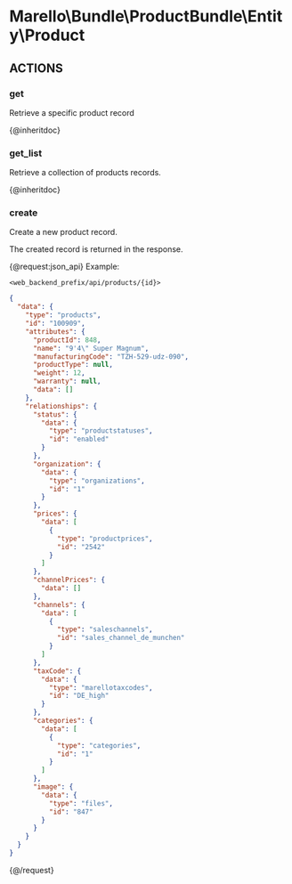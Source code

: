 # Marello\Bundle\ProductBundle\Entity\Product

## ACTIONS  

### get

Retrieve a specific product record

{@inheritdoc}

### get_list

Retrieve a collection of products records.

{@inheritdoc}

### create

Create a new product record.

The created record is returned in the response.

{@request:json_api}
Example:

`<web_backend_prefix/api/products/{id}>`

```JSON
{
  "data": {
    "type": "products",
    "id": "100909",
    "attributes": {
      "productId": 848,
      "name": "9'4\" Super Magnum",
      "manufacturingCode": "TZH-529-udz-090",
      "productType": null,
      "weight": 12,
      "warranty": null,
      "data": []
    },
    "relationships": {
      "status": {
        "data": {
          "type": "productstatuses",
          "id": "enabled"
        }
      },
      "organization": {
        "data": {
          "type": "organizations",
          "id": "1"
        }
      },
      "prices": {
        "data": [
          {
            "type": "productprices",
            "id": "2542"
          }
        ]
      },
      "channelPrices": {
        "data": []
      },
      "channels": {
        "data": [
          {
            "type": "saleschannels",
            "id": "sales_channel_de_munchen"
          }
        ]
      },
      "taxCode": {
        "data": {
          "type": "marellotaxcodes",
          "id": "DE_high"
        }
      },
      "categories": {
        "data": [
          {
            "type": "categories",
            "id": "1"
          }
        ]
      },
      "image": {
        "data": {
          "type": "files",
          "id": "847"
        }
      }
    }
  }
}
```
{@/request}
